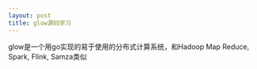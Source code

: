 ```yaml
---
layout: post
title: glow源码学习 
---
```

glow是一个用go实现的易于使用的分布式计算系统，和Hadoop Map Reduce, Spark, Flink, Samza类似
